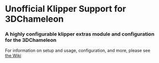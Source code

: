 # Unofficial Klipper Support for 3DChameleon
### A highly configurable klipper extras module and configuration for the 3DChameleon

For information on setup and usage, configuration, and more, please see [the Wiki](https://github.com/3DCoded/3dchameleon-klipper/wiki)
